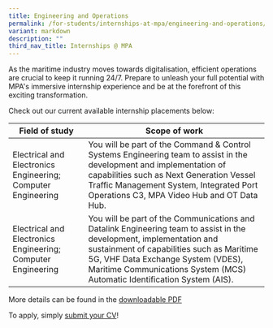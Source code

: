 ```yaml
---
title: Engineering and Operations
permalink: /for-students/internships-at-mpa/engineering-and-operations/
variant: markdown
description: ""
third_nav_title: Internships @ MPA
---
```

As the maritime industry moves towards digitalisation, efficient operations are crucial to keep it running 24/7. Prepare to unleash your full potential with MPA's immersive internship experience and be at the forefront of this exciting transformation.

Check out our current available internship placements below:

| Field of study | Scope of work |
| -------- | -------- |
| Electrical and Electronics Engineering; Computer Engineering     | You will be part of the Command & Control Systems Engineering team to assist in the development and implementation of capabilities such as Next Generation Vessel Traffic Management System, Integrated Port Operations C3, MPA Video Hub and OT Data Hub.       |
| Electrical and Electronics Engineering; Computer Engineering     | You will be part of the Communications and Datalink Engineering team to assist in the development, implementation and sustainment of capabilities such as Maritime 5G, VHF Data Exchange System (VDES), Maritime Communications System (MCS) Automatic Identification System (AIS).       |

More details can be found in the [downloadable PDF](https://go.gov.sg/mpa-internships-2024)

To apply, simply [submit your CV](https://go.gov.sg/mpa-internships-application)!